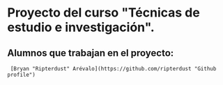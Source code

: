 # Proyecto del curso "Técnicas de estudio e investigación".

## Alumnos que trabajan en el proyecto: 
```
 [Bryan "Ripterdust" Arévalo](https://github.com/ripterdust "Github profile")
```